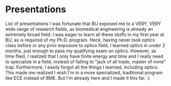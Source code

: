 # Presentations
List of presentations
I was fortunate that BU exposed me to a VERY, VERY wide range of research fields, as biomedical engineering is already an extremely broad field. I was eager to learn all these stuffs in my first year at BU, as is required of my Ph.D. program. Heck, having never took optics class before or any prior exposure to optics field, I learned optics in under 2 months, just enough to pass my qualifying exam on optics. However, as time flied, I realized that I only have finite energy and time and I really need to specialize in a field, instead of falling to "jack of all trade, master of none" trap. Furthermore, I easily forgot all the things I learned, including optics. This made me realized I wish I'm in a more specialized, traditional program like ECE instead of BME. But I'm already here and I made it this far. :)

